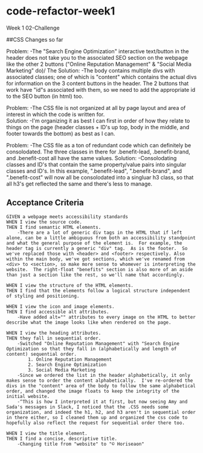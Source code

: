 # code-refactor-week1
Week 1 02-Challenge

##CSS Changes so far

Problem:
-The "Search Engine Optimization" interactive text/button in the header does not take you to the associated SEO section on the webpage like the other 2 buttons ("Online Reputation Management" & "Social Media Marketing" do)/
The Solution:
-The body contains multiple divs with associated classes; one of which is "content" which contains the actual divs for information on the 3 content buttons in the header.  The 2 buttons that work have "id"s associated with them, so we need to add the appropriate id to the SEO button (in html) too.

Problem:
-The CSS file is not organized at all by page layout and area of interest in which the code is written for.  
Solution:
-I'm organizing it as best I can first in order of how they relate to things on the page (header classes + ID's up top, body in the middle, and footer towards the bottom) as best as I can.

Problem:
-The CSS file as a ton of redundant code which can definitely be consolodated.  The three classes in there for .benefit-lead, .benefit-brand, and .benefit-cost all have the same values.
Solution:
-Consolodating classes and ID's that contain the same property/value pairs into singular classes and ID's.  In this example, ".benefit-lead", ".benefit-brand", and ".benefit-cost" will now all be consolodated into a singluar h3 class, so that all h3's get reflected the same and there's less to manage.

## Acceptance Criteria

```
GIVEN a webpage meets accessibility standards
WHEN I view the source code.
THEN I find semantic HTML elements.
    -There are a lot of generic div tags in the HTML that if left alone, can be a little ambiguous from both an accessibility standpoint and what the general purpose of the element is.  For example, the header tag is currently a generic "div" tag.  As is the footer.  So we've replaced those with <header> and <footer> respectively. Also within the main body, we've got sections, which we've renamed from <div> to <section>, so make more sense to whomever is interpreting the website.  The right-float "benefits" section is also more of an aside than just a section like the rest, so we'll name that accordingly.

WHEN I view the structure of the HTML elements.
THEN I find that the elements follow a logical structure independent of styling and positioning.

WHEN I view the icon and image elements.
THEN I find accessible alt attributes.
    -Have added alt="" attributes to every image on the HTML to better describe what the image looks like when rendered on the page.

WHEN I view the heading attributes.
THEN they fall in sequential order.
    -Switched "Online Reputation Management" with "Search Engine Optimization so that they fall in (alphabetically and length of content) sequential order.
        1. Online Reputation Management
        2. Search Engine Optimization
        3. Social Media Marketing
    -Since we ordered the list in the header alphabetically, it only makes sense to order the content alphabetically.  I've re-ordered the divs in the "content" area of the body to follow the same alphabetical order, and changed the image floats to keep the integrity of the initial website.
    -^This is how I interpreted it at first, but now seeing Amy and Sada's messages in Slack, I noticed that the .CSS needs some organization, and indeed the h1, h2, and h3 aren't in sequential order in there either, so I cleaned them up and organized the css code to hopefully also reflect the request for sequential order there too.

WHEN I view the title element.
THEN I find a concise, descriptive title.
    -Changing title from "website" to "© Horiseaon"
```